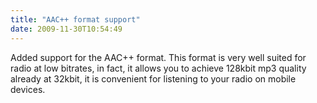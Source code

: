 ```yaml
---
title: "AAC++ format support"
date: 2009-11-30T10:54:49
---
```


Added support for the AAC++ format. This format is very well suited for radio at low bitrates, in fact, it allows you to achieve 128kbit mp3 quality already at 32kbit, it is convenient for listening to your radio on mobile devices.